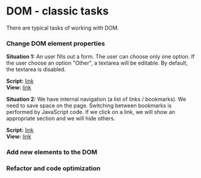 # DOM - classic tasks

There are typical tasks of working with DOM.

### Change DOM element properties
**Situation 1:** An user fills out a form. 
The user can choose only one option.
If the user choose an option "Other", 
a textarea will be editable. 
By default, the textarea is disabled.  

**Script:** [link][1]  
**View:** [link][2]

**Situation 2:** We have internal navigation (a list of links / bookmarks). 
We need to save space on the page. Switching between bookmarks is performed by JavaScript code.
If we click on a link, we will show an appropriate section and we will hide others.

**Script:** [link][3]  
**View:** [link][4]


### Add new elements to the DOM
### Refactor and code optimization

[1]: https://github.com/Marinarium/dom-classic-tasks/blob/master/change-properties/situation-1/script.js
[2]: https://marinarium.github.io/dom-classic-tasks/change-properties/situation-1
[3]: https://github.com/Marinarium/dom-classic-tasks/blob/master/change-properties/situation-2/script.js
[4]: https://marinarium.github.io/dom-classic-tasks/change-properties/situation-2
